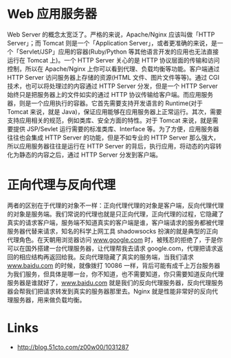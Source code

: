 # Web 应用服务器

Web Server 的概念太宽泛了。严格的来说，Apache/Nginx 应该叫做「HTTP Server」；而 Tomcat 则是一个「Application Server」，或者更准确的来说，是一个「Servlet/JSP」应用的容器(Ruby/Python 等其他语言开发的应用也无法直接运行在 Tomcat 上)。一个 HTTP Server 关心的是 HTTP 协议层面的传输和访问控制，所以在 Apache/Nginx 上你可以看到代理、负载均衡等功能。客户端通过 HTTP Server 访问服务器上存储的资源(HTML 文件、图片文件等等)。通过 CGI 技术，也可以将处理过的内容通过 HTTP Server 分发，但是一个 HTTP Server 始终只是把服务器上的文件如实的通过 HTTP 协议传输给客户端。而应用服务器，则是一个应用执行的容器。它首先需要支持开发语言的 Runtime(对于 Tomcat 来说，就是 Java)，保证应用能够在应用服务器上正常运行。其次，需要支持应用相关的规范，例如类库、安全方面的特性。对于 Tomcat 来说，就是需要提供 JSP/Sevlet 运行需要的标准类库、Interface 等。为了方便，应用服务器往往也会集成 HTTP Server 的功能，但是不如专业的 HTTP Server 那么强大，所以应用服务器往往是运行在 HTTP Server 的背后，执行应用，将动态的内容转化为静态的内容之后，通过 HTTP Server 分发到客户端。

# 正向代理与反向代理

两者的区别在于代理的对象不一样：正向代理代理的对象是客户端，反向代理代理的对象是服务端。我们常说的代理也就是只正向代理，正向代理的过程，它隐藏了真实的请求客户端，服务端不知道真实的客户端是谁，客户端请求的服务都被代理服务器代替来请求，知名的科学上网工具 shadowsocks 扮演的就是典型的正向代理角色。在天朝用浏览器访问 www.google.com 时，被残忍的拒绝了，于是你可以在国外搭建一台代理服务器，让代理帮我去请求 google.com，代理把请求返回的相应结构再返回给我。反向代理隐藏了真实的服务端，当我们请求 www.baidu.com 的时候，就像拨打 10086 一样，背后可能有成千上万台服务器为我们服务，但具体是哪一台，你不知道，也不需要知道，你只需要知道反向代理服务器是谁就好了，www.baidu.com 就是我们的反向代理服务器，反向代理服务器会帮我们把请求转发到真实的服务器那里去。Nginx 就是性能非常好的反向代理服务器，用来做负载均衡。

# Links

- http://blog.51cto.com/z00w00/1031287
